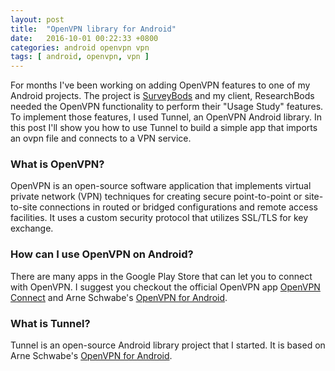 ```yaml
---
layout: post
title:  "OpenVPN library for Android"
date:   2016-10-01 00:22:33 +0800
categories: android openvpn vpn
tags: [ android, openvpn, vpn ]
---
```

<p>For months I've been working on adding OpenVPN features to one of my Android projects. The project is <a href="https://play.google.com/store/apps/details?id=com.surveybods.android">SurveyBods</a> and my client, ResearchBods needed the OpenVPN functionality to perform their "Usage Study" features.
To implement those features, I used Tunnel, an OpenVPN Android library. In this post I'll show you how to use Tunnel to build a simple app that imports an ovpn file and connects to a VPN service.</p>

<h3>What is OpenVPN?</h3>
<p>OpenVPN is an open-source software application that implements virtual private network (VPN) techniques for creating secure point-to-point or site-to-site connections in routed or bridged configurations and remote access facilities. It uses a custom security protocol that utilizes SSL/TLS for key exchange.</p>

<h3>How can I use OpenVPN on Android?</h3>
<p>There are many apps in the Google Play Store that can let you to connect with OpenVPN. I suggest you checkout the official OpenVPN app
<a href= "https://play.google.com/store/apps/details?id=net.openvpn.openvpn">OpenVPN Connect</a> and Arne Schwabe's
<a href="https://play.google.com/store/apps/details?id=de.blinkt.openvpn">OpenVPN for Android</a>.</p>

<h3>What is Tunnel?</h3>
<p>Tunnel is an open-source Android library project that I started. It is based on Arne Schwabe's
<a href="https://play.google.com/store/apps/details?id=de.blinkt.openvpn">OpenVPN for Android</a>.</p>
